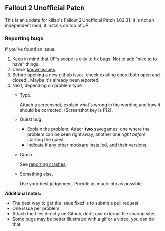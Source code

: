 ## Fallout 2 Unofficial Patcn

This is an update for killap's Fallout 2 Unofficial Patch 1.02.31. It is not an independent mod, it installs on top of UP.

### Reporting bugs
If you've found an issue:

1. Keep in mind that UP's scope is only to fix bugs. Not to add "nice to to have" things.
2. Check [known issues](docs/KNOWN.md).
3. Before opening a new github issue, check existing ones (both open and closed). Maybe it's already been reported.
4. Next, depending on problem type:
   * Typo.

     Attach a screenshot, explain what's wrong in the wording and how it should be corrected. (Screenshot key is F12).
   * Quest bug.

     - Explain the problem. Attach **two** savegames: one where the problem can be seen right away, another one _right before_ starting the quest.
     - Indicate if any other mods are installed, and their versions.
   * Crash.

     See [reporting crashes](docs/CRASH.md).
   * Something else.

     Use your best judgement. Provide as much into as possible.

**Additional notes:**
- The best way to get the issue fixed is to submit a pull request.
- One issue per problem.
- Attach the files directly on Github, don't use external file sharing sites.
- Some bugs may be better illustrated with a gif or a video, you can do that.
